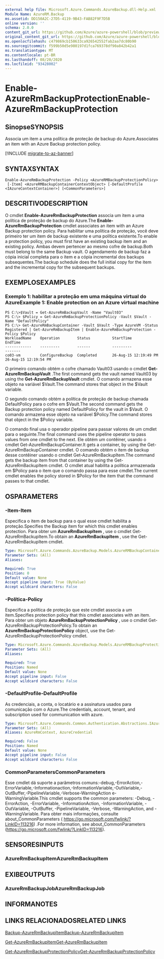 ```yaml
---
external help file: Microsoft.Azure.Commands.AzureBackup.dll-Help.xml
Module Name: AzureRM.Backup
ms.assetid: DD150A2C-27D5-4119-9B43-FAB82F9F7D5B
online version: ''
schema: 2.0.0
content_git_url: https://github.com/Azure/azure-powershell/blob/preview/src/ResourceManager/AzureBackup/Commands.AzureBackup/help/Enable-AzureRmBackupProtection.md
original_content_git_url: https://github.com/Azure/azure-powershell/blob/preview/src/ResourceManager/AzureBackup/Commands.AzureBackup/help/Enable-AzureRmBackupProtection.md
ms.openlocfilehash: c479869cb150633ca926542552fab2aa7dc80b90
ms.sourcegitcommit: f599b50d5e980197d1fca769378df90a842b42a1
ms.translationtype: MT
ms.contentlocale: pt-BR
ms.lasthandoff: 08/20/2020
ms.locfileid: "93428002"
---
```

# <span data-ttu-id="61d57-101">Enable-AzureRmBackupProtection</span><span class="sxs-lookup"><span data-stu-id="61d57-101">Enable-AzureRmBackupProtection</span></span>

## <span data-ttu-id="61d57-102">Sinopse</span><span class="sxs-lookup"><span data-stu-id="61d57-102">SYNOPSIS</span></span>
<span data-ttu-id="61d57-103">Associa um item a uma política de proteção de backup do Azure.</span><span class="sxs-lookup"><span data-stu-id="61d57-103">Associates an item with an Azure Backup protection policy.</span></span>

[!INCLUDE [migrate-to-az-banner](../../includes/migrate-to-az-banner.md)]

## <span data-ttu-id="61d57-104">SYNTAX</span><span class="sxs-lookup"><span data-stu-id="61d57-104">SYNTAX</span></span>

```
Enable-AzureRmBackupProtection -Policy <AzureRMBackupProtectionPolicy>
 [-Item] <AzureRMBackupContainerContextObject> [-DefaultProfile <IAzureContextContainer>] [<CommonParameters>]
```

## <span data-ttu-id="61d57-105">DESCRITIVO</span><span class="sxs-lookup"><span data-stu-id="61d57-105">DESCRIPTION</span></span>
<span data-ttu-id="61d57-106">O cmdlet **Enable-AzureRmBackupProtection** associa um item a uma política de proteção de backup do Azure.</span><span class="sxs-lookup"><span data-stu-id="61d57-106">The **Enable-AzureRmBackupProtection** cmdlet associates an item with an Azure Backup protection policy.</span></span>
<span data-ttu-id="61d57-107">Para habilitar uma política de proteção, você deve primeiro ter um item de backup existente e uma política existente.</span><span class="sxs-lookup"><span data-stu-id="61d57-107">To enable a protection policy, you must first have an existing backup item and an existing policy.</span></span>
<span data-ttu-id="61d57-108">Ambas devem pertencer ao mesmo cofre de backup.</span><span class="sxs-lookup"><span data-stu-id="61d57-108">Both must belong to the same Backup vault.</span></span>
<span data-ttu-id="61d57-109">O agendamento de backup faz a cópia inicial completa para o item e a cópia incremental dos backups subsequentes.</span><span class="sxs-lookup"><span data-stu-id="61d57-109">The backup schedule does the full initial copy for the item and the incremental copy for the subsequent backups.</span></span>

## <span data-ttu-id="61d57-110">EXEMPLOS</span><span class="sxs-lookup"><span data-stu-id="61d57-110">EXAMPLES</span></span>

### <span data-ttu-id="61d57-111">Exemplo 1: habilitar a proteção em uma máquina virtual do Azure</span><span class="sxs-lookup"><span data-stu-id="61d57-111">Example 1: Enable protection on an Azure virtual machine</span></span>
```
PS C:\>$Vault = Get-AzureRmBackupVault -Name "Vault03"
PS C:\> $Policy = Get-AzureRmBackupProtectionPolicy -Vault $Vault -Name "DefaultPolicy"
PS C:\> Get-AzureRmBackupContainer -Vault $Vault -Type AzureVM -Status Registered | Get-AzureRmBackupItem | Enable-AzureRmBackupProtection -Policy $Policy
WorkloadName    Operation        Status          StartTime              EndTime
------------    ---------        ------          ---------              -------
co03-vm         ConfigureBackup  Completed       26-Aug-15 12:19:49 PM  26-Aug-15 12:19:54 PM
```

<span data-ttu-id="61d57-112">O primeiro comando obtém o cofre chamado Vault03 usando o cmdlet **Get-AzureRmBackupVault** .</span><span class="sxs-lookup"><span data-stu-id="61d57-112">The first command gets the vault named Vault03 by using the **Get-AzureRmBackupVault** cmdlet.</span></span>
<span data-ttu-id="61d57-113">O comando armazena esse objeto na variável $Vault.</span><span class="sxs-lookup"><span data-stu-id="61d57-113">The command stores that object in the $Vault variable.</span></span>

<span data-ttu-id="61d57-114">O segundo comando obtém a política de proteção de backup chamada DefaultPolicy para o cofre em $Vault.</span><span class="sxs-lookup"><span data-stu-id="61d57-114">The second command gets the Backup protection policy named DefaultPolicy for the vault in $Vault.</span></span>
<span data-ttu-id="61d57-115">O comando armazena esse objeto na variável $Policy.</span><span class="sxs-lookup"><span data-stu-id="61d57-115">The command stores that object in the $Policy variable.</span></span>

<span data-ttu-id="61d57-116">O comando final usa o operador pipeline para passar valores de um cmdlet para o seguinte.</span><span class="sxs-lookup"><span data-stu-id="61d57-116">The final command uses the pipeline operator to pass values from one cmdlet to the next.</span></span>
<span data-ttu-id="61d57-117">Ele obtém um contêiner, usando o cmdlet Get-AzureRmBackupContainer.</span><span class="sxs-lookup"><span data-stu-id="61d57-117">It gets a container, by using the Get-AzureRmBackupContainer cmdlet.</span></span>
<span data-ttu-id="61d57-118">O comando obtém o item de backup desse contêiner usando o cmdlet Get-AzureRmBackupItem.</span><span class="sxs-lookup"><span data-stu-id="61d57-118">The command gets the backup item from that container by using the Get-AzureRmBackupItem cmdlet.</span></span>
<span data-ttu-id="61d57-119">O cmdlet atual habilita a política armazenada em $Policy para o item que o comando passa para esse cmdlet.</span><span class="sxs-lookup"><span data-stu-id="61d57-119">The current cmdlet enables the policy stored in $Policy for the item that the command passes to that cmdlet.</span></span>

## <span data-ttu-id="61d57-120">OS</span><span class="sxs-lookup"><span data-stu-id="61d57-120">PARAMETERS</span></span>

### <span data-ttu-id="61d57-121">-Item</span><span class="sxs-lookup"><span data-stu-id="61d57-121">-Item</span></span>
<span data-ttu-id="61d57-122">Especifica o item de backup para o qual esse cmdlet habilita a proteção.</span><span class="sxs-lookup"><span data-stu-id="61d57-122">Specifies the Backup item for which this cmdlet enables protection.</span></span>
<span data-ttu-id="61d57-123">Para obter um **AzureRmBackupItem** , use o cmdlet Get-AzureRmBackupItem.</span><span class="sxs-lookup"><span data-stu-id="61d57-123">To obtain an **AzureRmBackupItem** , use the Get-AzureRmBackupItem cmdlet.</span></span>

```yaml
Type: Microsoft.Azure.Commands.AzureBackup.Models.AzureRMBackupContainerContextObject
Parameter Sets: (All)
Aliases: 

Required: True
Position: 0
Default value: None
Accept pipeline input: True (ByValue)
Accept wildcard characters: False
```

### <span data-ttu-id="61d57-124">-Política</span><span class="sxs-lookup"><span data-stu-id="61d57-124">-Policy</span></span>
<span data-ttu-id="61d57-125">Especifica a política de proteção que este cmdlet associa a um item.</span><span class="sxs-lookup"><span data-stu-id="61d57-125">Specifies protection policy that this cmdlet associates with an item.</span></span>
<span data-ttu-id="61d57-126">Para obter um objeto **AzureRmBackupProtectionPolicy** , use o cmdlet Get-AzureRmBackupProtectionPolicy.</span><span class="sxs-lookup"><span data-stu-id="61d57-126">To obtain an **AzureRmBackupProtectionPolicy** object, use the Get-AzureRmBackupProtectionPolicy cmdlet.</span></span>

```yaml
Type: Microsoft.Azure.Commands.AzureBackup.Models.AzureRMBackupProtectionPolicy
Parameter Sets: (All)
Aliases: 

Required: True
Position: Named
Default value: None
Accept pipeline input: False
Accept wildcard characters: False
```

### <span data-ttu-id="61d57-127">-DefaultProfile</span><span class="sxs-lookup"><span data-stu-id="61d57-127">-DefaultProfile</span></span>
<span data-ttu-id="61d57-128">As credenciais, a conta, o locatário e a assinatura usados para comunicação com o Azure.</span><span class="sxs-lookup"><span data-stu-id="61d57-128">The credentials, account, tenant, and subscription used for communication with azure.</span></span>

```yaml
Type: Microsoft.Azure.Commands.Common.Authentication.Abstractions.IAzureContextContainer
Parameter Sets: (All)
Aliases: AzureRmContext, AzureCredential

Required: False
Position: Named
Default value: None
Accept pipeline input: False
Accept wildcard characters: False
```

### <span data-ttu-id="61d57-129">CommonParameters</span><span class="sxs-lookup"><span data-stu-id="61d57-129">CommonParameters</span></span>
<span data-ttu-id="61d57-130">Esse cmdlet dá suporte a parâmetros comuns:-debug,-ErrorAction,-ErrorVariable,-Informationaction,-InformationVariable,-OutVariable,-OutBuffer,-PipelineVariable,-Verbose-WarningAction e-WarningVariable.</span><span class="sxs-lookup"><span data-stu-id="61d57-130">This cmdlet supports the common parameters: -Debug, -ErrorAction, -ErrorVariable, -InformationAction, -InformationVariable, -OutVariable, -OutBuffer, -PipelineVariable, -Verbose, -WarningAction, and -WarningVariable.</span></span> <span data-ttu-id="61d57-131">Para obter mais informações, consulte about_CommonParameters ( https://go.microsoft.com/fwlink/?LinkID=113216) .</span><span class="sxs-lookup"><span data-stu-id="61d57-131">For more information, see about_CommonParameters (https://go.microsoft.com/fwlink/?LinkID=113216).</span></span>

## <span data-ttu-id="61d57-132">SENSORES</span><span class="sxs-lookup"><span data-stu-id="61d57-132">INPUTS</span></span>

### <span data-ttu-id="61d57-133">AzureRmBackupItem</span><span class="sxs-lookup"><span data-stu-id="61d57-133">AzureRmBackupItem</span></span>

## <span data-ttu-id="61d57-134">EXIBE</span><span class="sxs-lookup"><span data-stu-id="61d57-134">OUTPUTS</span></span>

### <span data-ttu-id="61d57-135">AzureRmBackupJob</span><span class="sxs-lookup"><span data-stu-id="61d57-135">AzureRmBackupJob</span></span>

## <span data-ttu-id="61d57-136">INFORMA</span><span class="sxs-lookup"><span data-stu-id="61d57-136">NOTES</span></span>

## <span data-ttu-id="61d57-137">LINKS RELACIONADOS</span><span class="sxs-lookup"><span data-stu-id="61d57-137">RELATED LINKS</span></span>

[<span data-ttu-id="61d57-138">Backup-AzureRmBackupItem</span><span class="sxs-lookup"><span data-stu-id="61d57-138">Backup-AzureRmBackupItem</span></span>](./Backup-AzureRmBackupItem.md)

[<span data-ttu-id="61d57-139">Get-AzureRmBackupItem</span><span class="sxs-lookup"><span data-stu-id="61d57-139">Get-AzureRmBackupItem</span></span>](./Get-AzureRmBackupItem.md)

[<span data-ttu-id="61d57-140">Get-AzureRmBackupProtectionPolicy</span><span class="sxs-lookup"><span data-stu-id="61d57-140">Get-AzureRmBackupProtectionPolicy</span></span>](./Get-AzureRmBackupProtectionPolicy.md)


